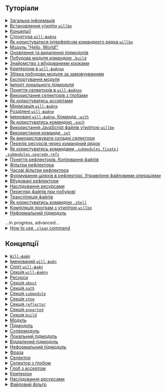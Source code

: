 ## <a name="tutorials"></a> Туторіали

<details>
  <summary><a href="./Tutorials/Abstract.md">Загальна інформація</a></summary>
  Загальна інформація. Чим утиліта <code>willbe</code> є і чим вона не являється
</details>
<details>
  <summary><a href="./Tutorials/WillbeInstalation.md">Встановлення утиліти <code>willbe</code></a></summary>
  Процес встановлення утиліти <code>willbe</code>
</details>
<details>
  <summary><a href="#Concepts">Концепції</a></summary>
  Основні концепції. Допомагає побачити загальну картину
</details>
<details>
  <summary><a href="./Tutorials/CompositionOfWillFile.md">Структура <code>will-файла</code></a></summary>
  В туторіалі описано структуру секцій та ресурсів <code>will-файлу</code>
</details>
<details>
  <summary><a href="./Tutorials/HowToUseCommandLineInterfaceOfWill.md">Як користуватися інтерфейсом командного рядка <code>willbe</code></a></summary>
  Як користуватись командним рядком <code>willbe</code>, застосування команд <code>.help</code> та <code>.list</code>
</details>
<details>
  <summary><a href="./Tutorials/FirstWillFile.md">Модуль "Hello, World!"</a></summary>
  Створення модуля "Hello, World!" з утилітою <code>willbe</code>. Завантаження віддаленого підмодуля
</details>
<details>
  <summary><a href="./Tutorials/SubmodulesAdministration.md">Оновлення та видалення підмодулів</a></summary>
  Продовжено опис віддалених підмодулів, розглянуто команди оновлення та видалення
</details>
<details>
  <summary><a href="./Tutorials/ModuleCreationByBuild.md">Побудова модуля командою <code>.build</code></a></summary>
  Туторіал описує запуск окремих збірок побудови модуля  
</details>
<details>
  <summary><a href="./Tutorials/PredefinedSteps.md">Знайомство з вбудованими кроками</a></summary>
  Як користуватись вбудованими кроками для роботи з віддаленими підмодулями
</details>
<details>
  <summary><a href="./Tutorials/CriterionsInWillFile.md">Критеріони в <code>will-файлах</code></a></summary>
  Як використовуються критеріони
</details>
<details>
  <summary><a href="./Tutorials/DefaultCriterionInWillFile.md">Збірка побудови модуля за замовчуванням</a></summary>
  Як побудувати збірку, що запускається без указання аргумента команди <code>.build</code>
</details>
<details>
  <summary><a href="./Tutorials/ExportedWillFile.md">Експортування модуля</a></summary>
  В туторіалі описана процедура експортування <code>will-модуля</code> для використання його (модуля), іншим модулем
</details>
<details>
  <summary><a href="./Tutorials/LocalSubmodulesImporting.md">Імпорт локального підмодуля</a></summary>
  В туторіалі показано як додати локальний підмодуль
</details>
<details>
  <summary><a href="./Tutorials/SelectorsTermInWillFile.md">Поняття селекторів в <code>will-файлах</code></a></summary>
  В туторіалі пояснюється поняття селекторів та як вони використовуються 
</details>
<details>
  <summary><a href="./Tutorials/HowToUseSelectorsWithGlob.md">Використання селекторів з ґлобами</a></summary>
  Як користуватись селекторами з ґлобами
</details>
<details>
  <summary><a href="./Tutorials/HowToUseAsserts.md">Як користуватись ассертами</a></summary>
  В туторіалі пояснюється як ассерти допомогають зменшити кількість помилок в <code>will-файлі</code>
</details>
<details>
  <summary><a href="./Tutorials/MinimizationOfWillFile.md">Мінімізація <code>will-файла</code></a></summary>
  В туторіалі показано як мінімізувати об'єм `will-файла` та властивості скороченої форми запису критеріонів 
</details>
<details>
  <summary><a href="./Tutorials/SplitWillFile.md">Розділені <code>will-файли</code></a></summary>
  В туторіалі розглядається створення розділених <code>will-файлів</code>
</details>
<details>
    <summary><a href="./Tutorials/NamedWillFile.md">Іменовані <code>will-файли</code>. Команда <code>.with</code></a></summary>
  Дається поняття іменованих <code>will-файлів</code> та показано як користуватись командою <code>.with</code>
</details>
<details>
  <summary><a href="./Tutorials/UsingEachCommand.md">Як користуватись командою <code>.each</code></a></summary>
  В туторіалі пояснюється як використовується команда <code>.each</code>
</details>
<details>
  <summary><a href="./Tutorials/UsingOfJSInWillbe.md">Використання JavaScript файлів утилітою <code>willbe</code></a></summary>
  В туторіалі показано як запускати JavaScript-файли в утиліті <code>willbe</code>
</details>
<details>
  <summary><a href="./Tutorials/UsingSetCommand.md">Використання команди <code>.set</code></a></summary>
  Як корстуватись командою <code>.set</code>
</details>
<details>
  <summary><a href="./Tutorials/HowToUseComplexSelector.md">Як використовувати складні селектори</a></summary>
  В туторіалі пояснюється як будуються складні селектори
</details>
<details>
  <summary><a href="./Tutorials/HowToList.md">Перелік ресурсів через командний рядок</a></summary>
  Як отримати інформацію про окремі ресурси модуля  
</details>
<details>
  <summary><a href="./Tutorials/SubmodulesVersionControl.md">Як користуватись командами <code>.submodules.fixate</code> і <code>.submodules.upgrade.refs</code></a></summary>
  Перевірка і встановлення актуальних версій підмодулів
</details>
<details>
  <summary><a href="./Tutorials/ReflectorUsing.md">Поняття рефлекторів. Копіювання файлів</a></summary>
  В туторіалі описуються копіювання файлів рефлектором, пояснюється як користуватись полем <code>recursive</code>
</details>
<details>
  <summary><a href="./Tutorials/ReflectorFilters.md">Фільтри рефлектора</a></summary>
  В туторіалі дається поняття простих фільтрів і масок рефлектора
</details>
<details>
  <summary><a href="./Tutorials/ReflectorTimeFilters.md">Часові фільтри рефлектора</a></summary>
  В туторіалі показано як користуватись фільтрами відбору файлів по часу
</details>
<details>
  <summary><a href="./Tutorials/ReflectorFSControl.md">Формування шляхів в рефлекторі. Управління файловими операціями</a></summary>
  В туторіалі показано як формуються шляхи рефлекторів та як управляти кількістю файлових операцій
</details>
<details>
  <summary><a href="./Tutorials/PredefinedReflectorsUsing.md">Вбудовані рефлектори</a></summary>
  Використання вбудованих рефлекторів та побудова мультизбірок
</details>
<details>
  <summary><a href="./Tutorials/ResourceInheritability.md">Наслідування ресурсами</a></summary>
  Як користуватись наслідуванням ресурсів
</details>
<details>
  <summary><a href="./Tutorials/ViewStep.md">Перегляд файлів при побудові</a></summary>
  Як користуватись вбудованим кроком <code>predefined.view</code> для перегляду файлів
</details>
<details>
  <summary><a href="./Tutorials/TranspileStep.md">Транспіляція файлів</a></summary>
  Використання кроку <code>predefined.transpile</code> для трансформації JavaScript-файлів 
</details>
<details>
  <summary><a href="./Tutorials/HowToUseShellCommand.md">Як користуватись командою <code>.shell</code> </a></summary>
  Як виконати зовнішню команду в модулі <code>willbe</code>
</details>
<details>
  <summary><a href="./Tutorials/WillbeAsMake.md">Компіляція програм з утилітою <code>willbe</code></a></summary>
  Використання утиліти для компіляції файлів
</details>
<details>
  <summary><a href="./Tutorials/InformalSubmodule.md">Неформальний підмодуль</a></summary>
  Імпорт неформального підмодуля
</details>

<p></p>
...In progress, advanced...
<details>
  <summary><a href="./Tutorials/CleanCommandUsing.md">How to use <code>.clean</code> command</a></summary>
  Використання команди <code>.clean</code>
</details>

## <a name="concepts"></a> Концепції

<details>
  <summary><a href="./Concepts/WillFile.md"><code>Will-файл</code></a></summary>
  Конфігураційний файл для побудови <code>will-модуля</code>
</details>
<details>
  <summary><a href="./Concepts/NamedAndSplitWillFile.md">Іменований <code>will-файл</code></a></summary>
  Вид <code>will-файла</code> назва якого починається з імені
</details>
<details>
  <summary><a href="./Concepts/NamedAndSplitWillFile.md">Спліт <code>will-файл</code></a></summary>
  Розділення <code>will-файла</code> на два файла - для імпорту та експорту модуля
</details>
<details>
  <summary><a href="./Concepts/Composition.md#section">Секція <code>will-файлу</code></a></summary>
  Вища структурна одиниця <code>will-файла</code>, яка складається з ресурсів одного типу
</details>
<details>
  <summary><a href="./Concepts/Composition.md#resource">Ресурси</a></summary>
  Елементи <code>will-файла</code>, які позначають певну функціональність
</details>
<details>
  <summary><a href="./Concepts/About.section.md">Секція <code>about</code></a></summary>
  В секції поміщено основну інформація про модуль
</details>
<details>
  <summary><a href="./Concepts/Path.section.md">Секція <code>path</code></a></summary>
  Секція представляє карту шляхів модуля для швидкого орієнтування в його структурі
</details>
<details>
  <summary><a href="./Concepts/Submodule.section.md">Секція <code>submodule</code></a></summary>
  В секції вказуються підмодулі
</details>
<details>
  <summary><a href="./Concepts/Submodule.section.md">Секція <code>step</code></a></summary>
  В секції описуються процедури побудови модуля
</details>
<details>
  <summary><a href="./Concepts/Submodule.section.md">Секція <code>reflector</code></a></summary>
  Основними функціями ресурсів секції (рефлекторів) є файлові операції
</details>
<details>
  <summary><a href="./Concepts/Submodule.section.md">Секція <code>exported</code></a></summary>
  Секція <code>will-файла</code>, автоматично згенерованого при експортуванні модуля
</details>
<details>
  <summary><a href="./Concepts/Submodule.section.md">Секція <code>build</code></a></summary>
  Ресурси секції (збірки) описують послідовність і умови виконання процедур створення модуля
</details>
<details>
  <summary><a href="./Concepts/Module.md#module">Модуль</a></summary>
  Модулем називається сукупність файлів, які описані в <code>will-файлi</code>
</details>
<details>
  <summary><a href="./Concepts/Module.md#submodule">Підмодуль</a></summary>
  Окремий модуль з власним конфігураційним <code>will-файлом</code>, який підпорядковується іншому модулю 
</details>
<details>
  <summary><a href="./Concepts/Module.md#supermodule">Супермодуль</a></summary>
  Модуль, який включає в себе інші модулі (підмодулі) 
</details>
<details>
  <summary><a href="./Concepts/LocalAndRemoteSubmodules.md#local-submodule">Локальний підмодуль</a></summary>
  Підмодуль, який розташовується на машині користувача 
</details>
<details>
  <summary><a href="./Concepts/LocalAndRemoteSubmodules.md#remote-submodule">Віддалений підмодуль</a></summary>
  Модуль, який знаходиться на віддаленому сервері, для використання завантажується на локальну машину
</details>
<details>
  <summary><a href="./Concepts/InformalSubmodule.md">Неформальний підмодуль</a></summary>
  Віддалений підмодуль імпортований непрямим шляхом
</details>
<details>
  <summary><a href="./Concepts/Phrase.md">Фраза</a></summary>
  Команда з одного обо декількох слів, розділених крапкою
</details>
<details>
  <summary><a href="./Concepts/Selectors.md#selector">Селектор</a></summary>
  Рядок-посилання на ресурс або декілька ресурсів в <code>will-файлі</code>
</details>
<details>
  <summary><a href="./Concepts/Selectors.md#selector-with-glob">Селектор з ґлобом</a></summary>
  Селектор, який для вибору ресурсу використовує пошукові шаблони - ґлоби
</details>
<details>
  <summary><a href="./Concepts/Asserts.md">Ґлоб з ассертом</a></summary>
  Обмеження кількості ресурсів в вибірці селектора з ґлобом
</details>
<details>
  <summary><a href="./Concepts/Criterions.md">Критеріон</a></summary>
  Елемент порівняння в <code>will-файлі</code> для визначення умов використання ресурса
</details>
<details>
  <summary><a href="./Concepts/Inheritability.md">Наслідування ресурсами</a></summary>
  Принцип побудови модуля, згідно якого ресурс одного <code>will-файла</code> здатний використовувати (наслідувати) значення полів інших ресурсів секції та ресурсів іншого <code>will-файла</code>
</details>
<details>
  <summary><a href="./Concepts/FileFilter.md">Файловий фільтр</a></summary>
  Особливий вид селектора для відбору файлів в рефлекторі
</details>